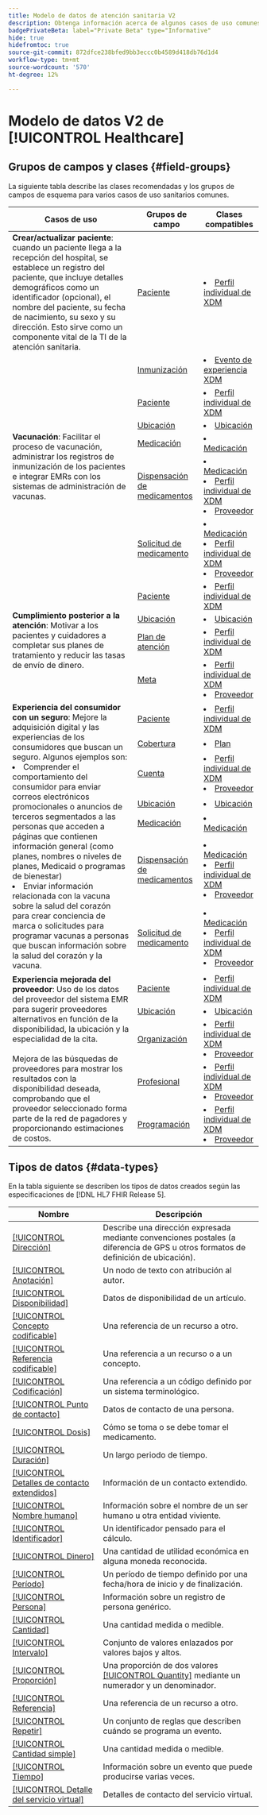 ```yaml
---
title: Modelo de datos de atención sanitaria V2
description: Obtenga información acerca de algunos casos de uso comunes de atención médica y las mejores clases, grupos de campos relacionados y tipos de datos que se deben usar.
badgePrivateBeta: label="Private Beta" type="Informative"
hide: true
hidefromtoc: true
source-git-commit: 872dfce238bfed9bb3eccc0b4589d418db76d1d4
workflow-type: tm+mt
source-wordcount: '570'
ht-degree: 12%

---
```


# Modelo de datos V2 de [!UICONTROL Healthcare]

## Grupos de campos y clases {#field-groups}

La siguiente tabla describe las clases recomendadas y los grupos de campos de esquema para varios casos de uso sanitarios comunes.

<table>
  <thead>
    <tr>
      <th>Casos de uso</th>
      <th>Grupos de campo</th>
      <th>Clases compatibles</th>
    </tr>
  </thead>
  <tbody>
    <tr>
      <td><strong>Crear/actualizar paciente</strong>: cuando un paciente llega a la recepción del hospital, se establece un registro del paciente, que incluye detalles demográficos como un identificador (opcional), el nombre del paciente, su fecha de nacimiento, su sexo y su dirección. Esto sirve como un componente vital de la TI de la atención sanitaria.</td>
      <td><a href="../../field-groups/profile/healthcare-patient.md">Paciente</a></td>
      <td>
        <li><a href="../../classes/individual-profile.md">Perfil individual de XDM</a></li>
      </td>
    </tr>
    <tr>
      <td rowspan="6"><strong>Vacunación</strong>: Facilitar el proceso de vacunación, administrar los registros de inmunización de los pacientes e integrar EMRs con los sistemas de administración de vacunas.</td>
      <td><a href="../../field-groups/event/healthcare-immunization.md">Inmunización</a></td>
      <td>
        <li><a href="../../classes/experienceevent.md">Evento de experiencia XDM</a></li>
      </td>
    </tr>
    <tr>
      <td><a href="../../field-groups/profile/healthcare-patient.md">Paciente</a></td>
      <td>
        <li><a href="../../classes/individual-profile.md">Perfil individual de XDM</a></li>
      </td>
    </tr>
    <tr>
      <td><a href="../../field-groups/location/healthcare-location.md">Ubicación</a></td>
      <td>
        <li><a href="../../classes/location.md">Ubicación</a></li>
      </td>
    </tr>
    <tr>
      <td><a href="../../field-groups/medication/healthcare-medication-v2.md">Medicación</a></td>
      <td>
        <li><a href="../../classes/medication.md">Medicación</a></li>
      </td>
    </tr>
    <tr>
      <td><a href="../../field-groups/medication/healthcare-medication-dispense.md">Dispensación de medicamentos</a></td>
      <td>
        <li><a href="../../classes/medication.md">Medicación</a></li>
        <li><a href="../../classes/individual-profile.md">Perfil individual de XDM</a></li>
        <li><a href="../../classes/provider.md">Proveedor</a></li>
      </td>
    </tr>
    <tr>
      <td><a href="../../field-groups/medication/healthcare-medication-request.md">Solicitud de medicamento</a></td>
      <td>
        <li><a href="../../classes/medication.md">Medicación</a></li>
        <li><a href="../../classes/individual-profile.md">Perfil individual de XDM</a></li>
        <li><a href="../../classes/provider.md">Proveedor</a></li>
      </td>
    </tr>
    <tr>
      <td rowspan="4"><strong>Cumplimiento posterior a la atención</strong>: Motivar a los pacientes y cuidadores a completar sus planes de tratamiento y reducir las tasas de envío de dinero.</td>
      <td><a href="../../field-groups/profile/healthcare-patient.md">Paciente</a></td>
      <td>
        <li><a href="../../classes/individual-profile.md">Perfil individual de XDM</a></li>
      </td>
    </tr>
    <tr>
      <td><a href="../../field-groups/location/healthcare-location.md">Ubicación</a></td>
      <td>
        <li><a href="../../classes/location.md">Ubicación</a></li>
      </td>
    </tr>
    <tr>
      <td><a href="../../field-groups/profile/healthcare-care-plan.md">Plan de atención</a></td>
      <td>
        <li><a href="../../classes/individual-profile.md">Perfil individual de XDM</a></li>
      </td>
    </tr>
    <tr>
      <td><a href="../../field-groups/profile/healthcare-goal.md">Meta</a></td>
      <td>
        <li><a href="../../classes/individual-profile.md">Perfil individual de XDM</a></li>
        <li><a href="../../classes/provider.md">Proveedor</a></li>
      </td>
    </tr>
    <tr>
      <td rowspan="7"><strong>Experiencia del consumidor con un seguro</strong>: Mejore la adquisición digital y las experiencias de los consumidores que buscan un seguro. Algunos ejemplos son: 
        <li> Comprender el comportamiento del consumidor para enviar correos electrónicos promocionales o anuncios de terceros segmentados a las personas que acceden a páginas que contienen información general (como planes, nombres o niveles de planes, Medicaid o programas de bienestar)
        </li> 
        <li> Enviar información relacionada con la vacuna sobre la salud del corazón para crear conciencia de marca o solicitudes para programar vacunas a personas que buscan información sobre la salud del corazón y la vacuna.
        </li>
      </td>
      <td><a href="../../field-groups/profile/healthcare-patient.md">Paciente</a></td>
      <td>
        <li><a href="../../classes/individual-profile.md">Perfil individual de XDM</a></li>
      </td>
    </tr>
    <tr>
      <td><a href="../../field-groups/plan/healthcare-coverage.md">Cobertura</a></td>
      <td>
        <li><a href="../../classes/plan.md">Plan</a></li>
      </td>
    </tr>
    <tr>
      <td><a href="../../field-groups/profile/healthcare-account.md">Cuenta</a></td>
      <td>
        <li><a href="../../classes/individual-profile.md">Perfil individual de XDM</a></li>
        <li><a href="../../classes/provider.md">Proveedor</a></li>
      </td>
    </tr>
    <tr>
      <td><a href="../../field-groups/location/healthcare-location.md">Ubicación</a></td>
      <td>
        <li><a href="../../classes/location.md">Ubicación</a></li>
      </td>
    </tr>
      <tr>
      <td><a href="../../field-groups/medication/healthcare-medication-v2.md">Medicación</a></td>
      <td>
        <li><a href="../../classes/medication.md">Medicación</a></li>
      </td>
    </tr>
    <tr>
      <td><a href="../../field-groups/medication/healthcare-medication-dispense.md">Dispensación de medicamentos</a></td>
      <td>
        <li><a href="../../classes/medication.md">Medicación</a></li>
        <li><a href="../../classes/individual-profile.md">Perfil individual de XDM</a></li>
        <li><a href="../../classes/provider.md">Proveedor</a></li>
      </td>
    </tr>
    <tr>
      <td><a href="../../field-groups/medication/healthcare-medication-request.md">Solicitud de medicamento</a></td>
      <td>
        <li><a href="../../classes/medication.md">Medicación</a></li>
        <li><a href="../../classes/individual-profile.md">Perfil individual de XDM</a></li>
        <li><a href="../../classes/provider.md">Proveedor</a></li>
      </td>
    </tr>
    <tr>
      <td rowspan="5"><strong>Experiencia mejorada del proveedor</strong>: Uso de los datos del proveedor del sistema EMR para sugerir proveedores alternativos en función de la disponibilidad, la ubicación y la especialidad de la cita. <br> <br>Mejora de las búsquedas de proveedores para mostrar los resultados con la disponibilidad deseada, comprobando que el proveedor seleccionado forma parte de la red de pagadores y proporcionando estimaciones de costos.
      </td>
      <td><a href="../../field-groups/profile/healthcare-patient.md">Paciente</a></td>
      <td>
        <li><a href="../../classes/individual-profile.md">Perfil individual de XDM</a></li>
      </td>
    </tr>
    <tr>
      <td><a href="../../field-groups/location/healthcare-location.md">Ubicación</a></td>
      <td>
        <li><a href="../../classes/location.md">Ubicación</a></li>
      </td>
    </tr>
    <tr>
      <td><a href="../../field-groups/profile/healthcare-organization.md">Organización</a></td>
      <td>
        <li><a href="../../classes/individual-profile.md">Perfil individual de XDM</a></li>
        <li><a href="../../classes/provider.md">Proveedor</a></li>
      </td>
    </tr>
    <tr>
      <td><a href="../../field-groups/profile/healthcare-practioner.md">Profesional</a></td>
      <td>
        <li><a href="../../classes/individual-profile.md">Perfil individual de XDM</a></li>
        <li><a href="../../classes/provider.md">Proveedor</a></li>
      </td>
    </tr>
    <tr>
      <td><a href="../../field-groups/profile/healthcare-schedule.md">Programación</a></td>
      <td>
        <li><a href="../../classes/individual-profile.md">Perfil individual de XDM</a></li>
        <li><a href="../../classes/provider.md">Proveedor</a></li>
      </td>
    </tr>
  </tbody>
</table>

## Tipos de datos {#data-types}

En la tabla siguiente se describen los tipos de datos creados según las especificaciones de [!DNL HL7 FHIR Release 5].

| Nombre | Descripción |
| --- | --- |
| [[!UICONTROL Dirección]](../../data-types/healthcare/address.md) | Describe una dirección expresada mediante convenciones postales (a diferencia de GPS u otros formatos de definición de ubicación). |
| [[!UICONTROL Anotación]](../../data-types/healthcare/annotation.md) | Un nodo de texto con atribución al autor. |
| [[!UICONTROL Disponibilidad]](../../data-types/healthcare/availability.md) | Datos de disponibilidad de un artículo. |
| [[!UICONTROL Concepto codificable]](../../data-types/healthcare/codeable-concept.md) | Una referencia de un recurso a otro. |
| [[!UICONTROL Referencia codificable]](../../data-types/healthcare/codeable-reference.md) | Una referencia a un recurso o a un concepto. |
| [[!UICONTROL Codificación]](../../data-types/healthcare/coding.md) | Una referencia a un código definido por un sistema terminológico. |
| [[!UICONTROL Punto de contacto]](../../data-types/healthcare/contact-point.md) | Datos de contacto de una persona. |
| [[!UICONTROL Dosis]](../../data-types/healthcare/dosage.md) | Cómo se toma o se debe tomar el medicamento. |
| [[!UICONTROL Duración]](../../data-types/healthcare/duration.md) | Un largo periodo de tiempo. |
| [[!UICONTROL Detalles de contacto extendidos]](../../data-types/healthcare/extended-contact-detail.md) | Información de un contacto extendido. |
| [[!UICONTROL Nombre humano]](../../data-types/healthcare/human-name.md) | Información sobre el nombre de un ser humano u otra entidad viviente. |
| [[!UICONTROL Identificador]](../../data-types/healthcare/identifier.md) | Un identificador pensado para el cálculo. |
| [[!UICONTROL Dinero]](../../data-types/healthcare/money.md) | Una cantidad de utilidad económica en alguna moneda reconocida. |
| [[!UICONTROL Período]](../../data-types/healthcare/period.md) | Un período de tiempo definido por una fecha/hora de inicio y de finalización. |
| [[!UICONTROL Persona]](../../data-types/healthcare/person.md) | Información sobre un registro de persona genérico. |
| [[!UICONTROL Cantidad]](../../data-types/healthcare/quantity.md) | Una cantidad medida o medible. |
| [[!UICONTROL Intervalo]](../../data-types/healthcare/range.md) | Conjunto de valores enlazados por valores bajos y altos. |
| [[!UICONTROL Proporción]](../../data-types/healthcare/ratio.md) | Una proporción de dos valores [[!UICONTROL Quantity]](../../data-types/healthcare/quantity.md) mediante un numerador y un denominador. |
| [[!UICONTROL Referencia]](../../data-types/healthcare/reference.md) | Una referencia de un recurso a otro. |
| [[!UICONTROL Repetir]](../../data-types/healthcare/repeat.md) | Un conjunto de reglas que describen cuándo se programa un evento. |
| [[!UICONTROL Cantidad simple]](../../data-types/healthcare/simple-quantity.md) | Una cantidad medida o medible. |
| [[!UICONTROL Tiempo]](../../data-types/healthcare/timing.md) | Información sobre un evento que puede producirse varias veces. |
| [[!UICONTROL Detalle del servicio virtual]](../../data-types/healthcare/virtual-service-detail.md) | Detalles de contacto del servicio virtual. |
